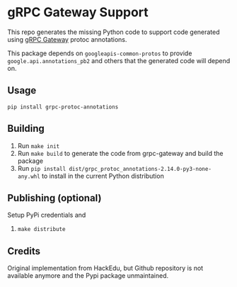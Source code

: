# gRPC Gateway Support

This repo generates the missing Python code to support code generated using
[gRPC Gateway](https://github.com/grpc-ecosystem/grpc-gateway) protoc annotations.

This package depends on `googleapis-common-protos` to provide `google.api.annotations_pb2` and others
that the generated code will depend on.


## Usage

```shell
pip install grpc-protoc-annotations
```

## Building

1. Run `make init`
2. Run `make build` to generate the code from grpc-gateway and build the package
3. Run `pip install dist/grpc_protoc_annotations-2.14.0-py3-none-any.whl` to install in the current Python
   distribution


## Publishing (optional)

Setup PyPi credentials and
1. `make distribute`


## Credits

Original implementation from HackEdu, but Github repository is not available anymore and the Pypi package unmaintained.
